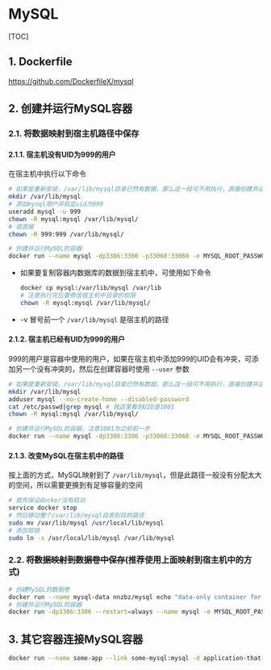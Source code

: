 # MySQL

[TOC]

## 1. Dockerfile

<https://github.com/DockerfileX/mysql>

## 2. 创建并运行MySQL容器

### 2.1. 将数据映射到宿主机路径中保存

#### 2.1.1. 宿主机没有UID为999的用户

在宿主机中执行以下命令

```sh
# 如果是重新安装，/var/lib/mysql目录已然有数据，那么这一段可不用执行，直接创建并运行容器就可以了，数据不会被覆盖
mkdir /var/lib/mysql
# 添加mysql用户并指定uid为999
useradd mysql -u 999
chown -R mysql:mysql /var/lib/mysql/
# 或直接
chown -R 999:999 /var/lib/mysql/

# 创建并运行MySQL的容器
docker run --name mysql -dp3306:3306 -p33060:33060 -e MYSQL_ROOT_PASSWORD=root -v /var/lib/mysql:/var/lib/mysql --restart=always nnzbz/mysql
```

- 如果要复制容器内数据库的数据到宿主机中，可使用如下命令

  ```sh
  docker cp mysql:/var/lib/mysql /var/lib
  # 注意执行完后要修改宿主机中目录的权限
  chown -R mysql:mysql /var/lib/mysql/
  ```

- -v 冒号前一个 `/var/lib/mysql` 是宿主机的路径

#### 2.1.2. 宿主机已经有UID为999的用户

999的用户是容器中使用的用户，如果在宿主机中添加999的UID会有冲突，可添加另一个没有冲突的，然后在创建容器时使用 `--user` 参数

  ```sh
  # 如果是重新安装，/var/lib/mysql目录已然有数据，那么这一段可不用执行，直接创建并运行容器就可以了，数据不会被覆盖
  mkdir /var/lib/mysql
  adduser mysql --no-create-home --disabled-password
  cat /etc/passwd|grep mysql # 我这里看到UID是1001
  chown -R mysql:mysql /var/lib/mysql/

  # 创建并运行MySQL的容器，注意1001为之前前一步
  docker run --name mysql -dp3306:3306 -p33060:33060 -e MYSQL_ROOT_PASSWORD=root -v /var/lib/mysql:/var/lib/mysql --user 1001:1001 --restart=always nnzbz/mysql
  ```
#### 2.1.3. 改变MySQL在宿主机中的路径

按上面的方式，MySQL映射到了 `/var/lib/mysql`，但是此路径一般没有分配太大的空间，所以需要更换到有足够容量的空间

  ```sh
  # 首先保证docker没有启动
  service docker stop
  # 然后移动整个/var/lib/mysql目录到目的路径
  sudo mv /var/lib/mysql /usr/local/lib/mysql
  # 添加软链
  sudo ln -s /usr/local/lib/mysql /var/lib/mysql
  ```

### 2.2. ~~将数据映射到数据卷中保存~~(推荐使用上面映射到宿主机中的方式)

  ```sh
  # 创建MySQL的数据卷
  docker run --name mysql-data nnzbz/mysql echo "data-only container for MySQL"
  # 创建并运行MySQL的容器
  docker run -dp3306:3306 --restart=always --name mysql -e MYSQL_ROOT_PASSWORD=root --volumes-from mysql-data nnzbz/mysql
  ```

## 3. 其它容器连接MySQL容器

```sh
docker run --name some-app --link some-mysql:mysql -d application-that-uses-mysql
```
